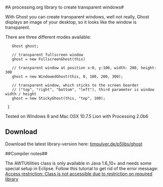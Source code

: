 #A processing.org library to create transparent windows#

With Ghost you can create transparent windows, well not really, Ghost displays an image of your desktop, so it looks like the window is transparent.

There are three different modes available:

       Ghost ghost;

       // transparent fullscreen window
       ghost = new FullscreenGhost(this)
       
       // transparent window at position x:0, y:100, width: 200, height: 300
       ghost = new WindowedGhost(this, 0, 100, 200, 300);
       
       // transparent window, which sticks to the screen boarder  
       // ("top", "right", "bottom", "left"), third parameter is window width / height
       ghost = new StickyGhost(this, "top", 100);
       
     }
     
Tested on Windows 8 and Mac OSX 10.7.5 Lion with Processing 2.0b6

## Download

Download the latest library-version here: [timpulver.de/p5libs/ghost](http://www.timpulver.de/p5libs/ghost/)

##Compiler notes##

The AWTUtilities class is only available in Java 1.6_10+ and needs some special setup in Eclipse. Follow this tutorial to get rid of the error message: 
[Access restriction: Class is not accessible due to restriction on required library](http://www.digizol.com/2008/09/eclipse-access-restriction-on-library.html)
